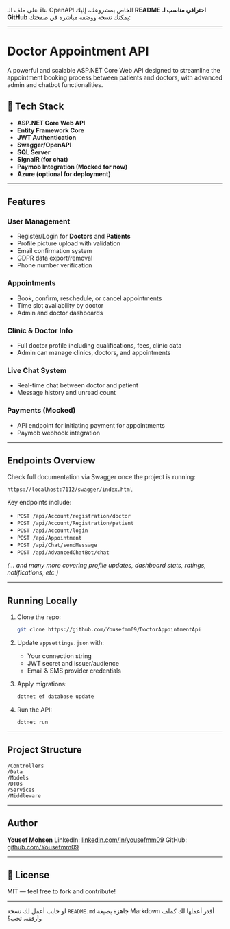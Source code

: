 بناءً على ملف الـ OpenAPI الخاص بمشروعك، إليك **README احترافي مناسب لـ GitHub** يمكنك نسخه ووضعه مباشرة في صفحتك:

---

#  Doctor Appointment API

A powerful and scalable ASP.NET Core Web API designed to streamline the appointment booking process between patients and doctors, with advanced admin and chatbot functionalities.

## 🔧 Tech Stack

* **ASP.NET Core Web API**
* **Entity Framework Core**
* **JWT Authentication**
* **Swagger/OpenAPI**
* **SQL Server**
* **SignalR (for chat)**
* **Paymob Integration (Mocked for now)**
* **Azure (optional for deployment)**

---

##  Features

###  User Management

* Register/Login for **Doctors** and **Patients**
* Profile picture upload with validation
* Email confirmation system
* GDPR data export/removal
* Phone number verification

###  Appointments

* Book, confirm, reschedule, or cancel appointments
* Time slot availability by doctor
* Admin and doctor dashboards

###  Clinic & Doctor Info

* Full doctor profile including qualifications, fees, clinic data
* Admin can manage clinics, doctors, and appointments

###  Live Chat System

* Real-time chat between doctor and patient
* Message history and unread count


###  Payments (Mocked)

* API endpoint for initiating payment for appointments
* Paymob webhook integration

---

##  Endpoints Overview

Check full documentation via Swagger once the project is running:

```
https://localhost:7112/swagger/index.html
```

Key endpoints include:

* `POST /api/Account/registration/doctor`
* `POST /api/Account/Registration/patient`
* `POST /api/Account/login`
* `POST /api/Appointment`
* `POST /api/Chat/sendMessage`
* `POST /api/AdvancedChatBot/chat`

*(... and many more covering profile updates, dashboard stats, ratings, notifications, etc.)*

---

##  Running Locally

1. Clone the repo:

   ```bash
   git clone https://github.com/Yousefmm09/DoctorAppointmentApi
   ```

2. Update `appsettings.json` with:

   * Your connection string
   * JWT secret and issuer/audience
   * Email & SMS provider credentials

3. Apply migrations:

   ```bash
   dotnet ef database update
   ```

4. Run the API:

   ```bash
   dotnet run
   ```

---

##  Project Structure

```
/Controllers
/Data
/Models
/DTOs
/Services
/Middleware
```

---

##  Author

**Yousef Mohsen**
LinkedIn: [linkedin.com/in/yousefmm09](https://www.linkedin.com/in/yousefmm09)
GitHub: [github.com/Yousefmm09](https://github.com/Yousefmm09)

---

## 📄 License

MIT — feel free to fork and contribute!

---

لو حابب أعمل لك نسخة `README.md` جاهزة بصيغة Markdown أقدر أعملها لك كملف وأرفقه. تحب؟
